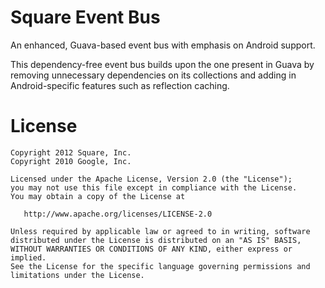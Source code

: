Square Event Bus
================

An enhanced, Guava-based event bus with emphasis on Android support.

This dependency-free event bus builds upon the one present in Guava
by removing unnecessary dependencies on its collections and adding in
Android-specific features such as reflection caching.


License
=======

    Copyright 2012 Square, Inc.
    Copyright 2010 Google, Inc.

    Licensed under the Apache License, Version 2.0 (the "License");
    you may not use this file except in compliance with the License.
    You may obtain a copy of the License at

       http://www.apache.org/licenses/LICENSE-2.0

    Unless required by applicable law or agreed to in writing, software
    distributed under the License is distributed on an "AS IS" BASIS,
    WITHOUT WARRANTIES OR CONDITIONS OF ANY KIND, either express or implied.
    See the License for the specific language governing permissions and
    limitations under the License.
